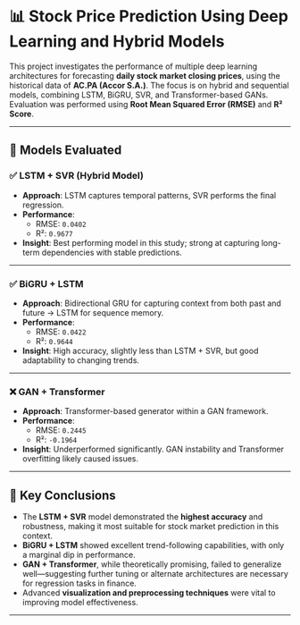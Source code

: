 # 📊 Stock Price Prediction Using Deep Learning and Hybrid Models

This project investigates the performance of multiple deep learning architectures for forecasting **daily stock market closing prices**, using the historical data of **AC.PA (Accor S.A.)**. The focus is on hybrid and sequential models, combining LSTM, BiGRU, SVR, and Transformer-based GANs. Evaluation was performed using **Root Mean Squared Error (RMSE)** and **R² Score**.

---

## 🧠 Models Evaluated

### ✅ LSTM + SVR (Hybrid Model)
- **Approach**: LSTM captures temporal patterns, SVR performs the final regression.
- **Performance**:  
  - RMSE: `0.0402`  
  - R²: `0.9677`
- **Insight**: Best performing model in this study; strong at capturing long-term dependencies with stable predictions.

---

### ✅ BiGRU + LSTM
- **Approach**: Bidirectional GRU for capturing context from both past and future → LSTM for sequence memory.
- **Performance**:  
  - RMSE: `0.0422`  
  - R²: `0.9644`
- **Insight**: High accuracy, slightly less than LSTM + SVR, but good adaptability to changing trends.

---

### ❌ GAN + Transformer
- **Approach**: Transformer-based generator within a GAN framework.
- **Performance**:  
  - RMSE: `0.2445`  
  - R²: `-0.1964`
- **Insight**: Underperformed significantly. GAN instability and Transformer overfitting likely caused issues.

---

## 📌 Key Conclusions

- The **LSTM + SVR** model demonstrated the **highest accuracy** and robustness, making it most suitable for stock market prediction in this context.
- **BiGRU + LSTM** showed excellent trend-following capabilities, with only a marginal dip in performance.
- **GAN + Transformer**, while theoretically promising, failed to generalize well—suggesting further tuning or alternate architectures are necessary for regression tasks in finance.
- Advanced **visualization and preprocessing techniques** were vital to improving model effectiveness.

---


